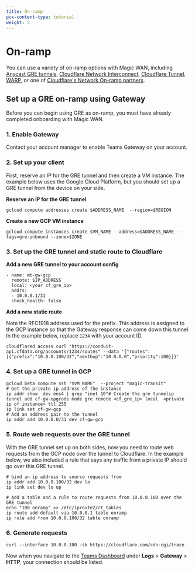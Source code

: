 ```yaml
---
title: On-ramp
pcx-content-type: tutorial
weight: 3
---
```


# On-ramp

You can use a variety of on-ramp options with Magic WAN, including [Anycast GRE tunnels](/magic-transit/about/tunnels-and-encapsulation), [Cloudflare Network Interconnect](/network-interconnect/), [Cloudflare Tunnel](/load-balancing/additional-options/cloudflare-tunnel), [WARP](/warp-client/), or one of [Cloudflare's Network On-ramp partners](https://blog.cloudflare.com/network-onramp-partnerships).

## Set up a GRE on-ramp using Gateway

Before you can begin using GRE as on-ramp, you must have already completed onboarding with Magic WAN.

### 1. Enable Gateway

Contact your account manager to enable Teams Gateway on your account.

### 2. Set up your client

First, reserve an IP for the GRE tunnel and then create a VM instance. The example below uses the Google Cloud Platform, but you should set up a GRE tunnel from the device on your side.

**Reserve an IP for the GRE tunnel**

`gcloud compute addresses create $ADDRESS_NAME  --region=$REGION`

**Create a new GCP VM instance**

`gcloud compute instances create $VM_NAME --address=$ADDRESS_NAME --tags=gre-inbound --zone=$ZONE`

### 3. Set up the GRE tunnel and static route to Cloudflare

**Add a new GRE tunnel to your account config**

    - name: mt-gw-gcp
      remote: $IP_ADDRESS
      local: <your cf_gre_ip>
      addrs:
      - 10.0.0.1/31
      check_health: false

**Add a new static route**

Note the RFC1918 address used for the prefix. This address is assigned to the GCP instance so that the Gateway response can come down this tunnel. In the example below, replace `1234` with your account ID.

    cloudflared access curl "https://conduit-api.cfdata.org/accounts/1234/routes" --data '{"routes": [{"prefix":"10.0.0.100/32","nexthop":"10.0.0.0","priority":100}]}'

### 4. Set up a GRE tunnel in GCP

    gcloud beta compute ssh "$VM_NAME"  --project "magic-transit"
    # Get the private ip address of the instance
    ip addr show  dev ens4 | grep "inet 10"# Create the gre tunnelip tunnel add cf-gw-upgrade mode gre remote <cf_gre_ip> local  <private ip of instance> ttl 255
    ip link set cf-gw-gcp
    # Add an address pair to the tunnel
    ip addr add 10.0.0.0/31 dev cf-gw-gcp

### 5. Route web requests over the GRE tunnel

With the GRE tunnel set up on both sides, now you need to route web requests from the GCP node over the tunnel to Cloudflare. In the example below, we also included a rule that says any traffic from a private IP should go over this GRE tunnel.

    # bind an ip address to source requests from
    ip addr add 10.0.0.100/32 dev lo
    ip link set dev lo up
     
    # Add a table and a rule to route requests from 10.0.0.100 over the GRE tunnel
    echo "100 onramp" >> /etc/iproute2/rt_tables
    ip route add default via 10.0.0.1 table onramp
    ip rule add from 10.0.0.100/32 table onramp

### 6. Generate requests

`curl --interface 10.0.0.100 -sk https://cloudflare.com/cdn-cgi/trace`

Now when you navigate to the [Teams Dashboard](https://dash.teams.cloudflare.com/) under **Logs** > **Gateway** > **HTTP**, your connection should be listed.
